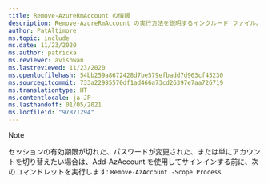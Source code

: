 ```yaml
---
title: Remove-AzureRmAccount の情報
description: Remove-AzureRmAccount の実行方法を説明するインクルード ファイル。
author: PatAltimore
ms.topic: include
ms.date: 11/23/2020
ms.author: patricka
ms.reviewer: avishwan
ms.lastreviewed: 11/23/2020
ms.openlocfilehash: 54bb259a8672428d7be579efbadd7d963cf45230
ms.sourcegitcommit: 733a22985570df1ad466a73cd26397e7aa726719
ms.translationtype: HT
ms.contentlocale: ja-JP
ms.lasthandoff: 01/05/2021
ms.locfileid: "97871294"
---
```

>[!Note]
>セッションの有効期限が切れた、パスワードが変更された、または単にアカウントを切り替えたい場合は、Add-AzAccount を使用してサインインする前に、次のコマンドレットを実行します: `Remove-AzAccount -Scope Process`
